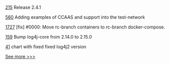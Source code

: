 
[215](https://github.com/hyperledger/fabric-chaincode-java/pull/215) Release 2.4.1

[560](https://github.com/hyperledger/fabric-samples/pull/560) Adding examples of CCAAS and support into the test-network

[1727](https://github.com/hyperledger/iroha/pull/1727) [fix] #0000: Move rc-branch containers to rc-branch docker-compose.

[159](https://github.com/hyperledger/fabric-sdk-java/pull/159) Bump log4j-core from 2.14.0 to 2.15.0

[41](https://github.com/hyperledger-labs/business-partner-agent-chart/pull/41) chart with fixed fixed log4j2 version


[See more >>>](https://start-here.hyperledger.org/pull-requests)
